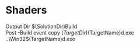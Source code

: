 # Shaders
Output Dir $(SolutionDir)Build\
Post -Build event copy $(TargetDir)$(TargetName)d.exe ..\Win32\$(TargetName)d.exe